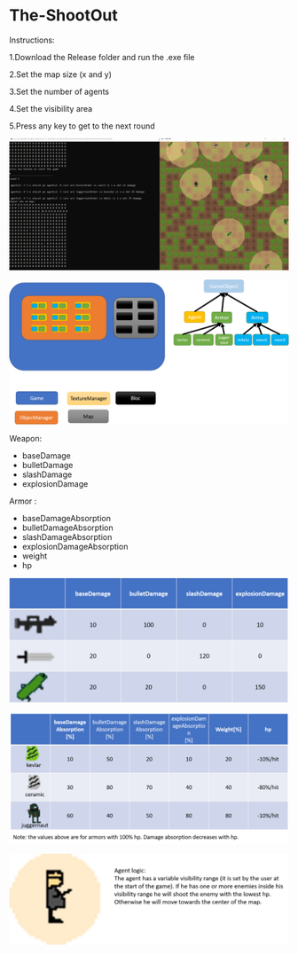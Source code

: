 # The-ShootOut
Instructions:

1.Download the Release folder and run the .exe file

2.Set the map size (x and y)

3.Set the number of agents

4.Set the visibility area

5.Press any key to get to the next round

![scheme](/documentation/game.gif)

![scheme](/documentation/doc1.png)

Weapon:
  - baseDamage
  - bulletDamage
  - slashDamage
  - explosionDamage
  
 Armor :
  - baseDamageAbsorption
  - bulletDamageAbsorption
  - slashDamageAbsorption
  - explosionDamageAbsorption
  - weight
  - hp
  
![scheme](/documentation/weaponTable.png)
 
![scheme](/documentation/armorTable.png)

![scheme](/documentation/agentLogic.png)
